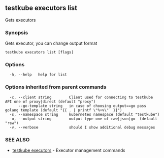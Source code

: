 ## testkube executors list

Gets executors

### Synopsis

Gets executor, you can change output format

```
testkube executors list [flags]
```

### Options

```
  -h, --help   help for list
```

### Options inherited from parent commands

```
  -c, --client string        Client used for connecting to testkube API one of proxy|direct (default "proxy")
      --go-template string   in case of choosing output==go pass golang template (default "{{ . | printf \"%+v\"  }}")
  -s, --namespace string     kubernetes namespace (default "testkube")
  -o, --output string        output type one of raw|json|go  (default "raw")
  -v, --verbose              should I show additional debug messages
```

### SEE ALSO

* [testkube executors](testkube_executors.md)	 - Executor management commands

